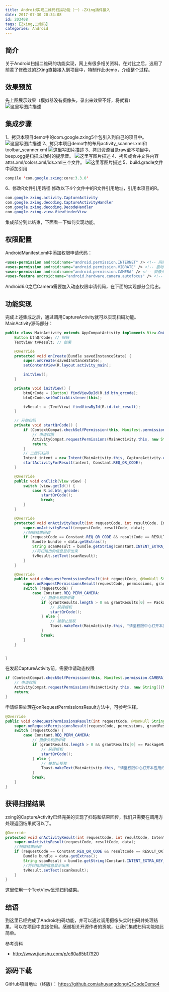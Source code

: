 ```yaml
---
title: Android实现二维码扫描功能（一）-ZXing插件接入
date: 2017-07-30 20:34:08
id: 203408
tags: [Zxing,二维码]
categories: Android
---
```

简介
--

关于Android扫描二维码的功能实现，网上有很多相关资料。在对比之后，选用了前辈了修改过的ZXing直接接入到项目中，特制作此demo，介绍整个过程。

效果预览
----

先上图展示效果（模拟器没有摄像头，录出来效果不好，将就看）
![这里写图片描述](https://img-blog.csdn.net/20170730200637098?watermark/2/text/aHR0cDovL2Jsb2cuY3Nkbi5uZXQvYWh1eWFuZ2Rvbmc=/font/5a6L5L2T/fontsize/400/fill/I0JBQkFCMA==/dissolve/70/gravity/SouthEast)

集成步骤
----
1、拷贝本项目demo中的com.google.zxing5个包引入到自己的项目中。
![这里写图片描述](https://img-blog.csdn.net/20170730201552696?watermark/2/text/aHR0cDovL2Jsb2cuY3Nkbi5uZXQvYWh1eWFuZ2Rvbmc=/font/5a6L5L2T/fontsize/400/fill/I0JBQkFCMA==/dissolve/70/gravity/SouthEast)
2、拷贝本项目demo中的布局activity_scanner.xml和toolbar_scanner.xml
![这里写图片描述](https://img-blog.csdn.net/20170730201721511?watermark/2/text/aHR0cDovL2Jsb2cuY3Nkbi5uZXQvYWh1eWFuZ2Rvbmc=/font/5a6L5L2T/fontsize/400/fill/I0JBQkFCMA==/dissolve/70/gravity/SouthEast)
3、拷贝资源目录raw至本项目中，beep.ogg是扫描成功时的提示音。
![这里写图片描述](https://img-blog.csdn.net/20170730201816363?watermark/2/text/aHR0cDovL2Jsb2cuY3Nkbi5uZXQvYWh1eWFuZ2Rvbmc=/font/5a6L5L2T/fontsize/400/fill/I0JBQkFCMA==/dissolve/70/gravity/SouthEast)
4、拷贝或合并文件内容attrs.xml/colors.xml/ids.xml三个文件。
![这里写图片描述](https://img-blog.csdn.net/20170730201904011?watermark/2/text/aHR0cDovL2Jsb2cuY3Nkbi5uZXQvYWh1eWFuZ2Rvbmc=/font/5a6L5L2T/fontsize/400/fill/I0JBQkFCMA==/dissolve/70/gravity/SouthEast)
5、build.gradle文件中添加引用

``` java
compile 'com.google.zxing:core:3.3.0'
```
6、修改R文件引用路径
修改以下4个文件中的R文件引用地址，引用本项目的R。
``` java
com.google.zxing.activity.CaptureActivity
com.google.zxing.decoding.CaptureActivityHandler
com.google.zxing.decoding.DecodeHandler
com.google.zxing.view.ViewfinderView
```
集成部分到此结束，下面看一下如何实现功能。

权限配置
----
AndroidManifest.xml中添加权限申请代码：

``` xml
<uses-permission android:name="android.permission.INTERNET" /> <!-- 网络权限 -->
<uses-permission android:name="android.permission.VIBRATE" /> <!-- 震动权限 -->
<uses-permission android:name="android.permission.CAMERA" /> <!-- 摄像头权限 -->
<uses-feature android:name="android.hardware.camera.autofocus" /> <!-- 自动聚焦权限 -->
```
Android6.0之后Camera需要加入动态权限申请代码，在下面的实现部分会给出。

功能实现
----
完成上述集成之后，通过调用CaptureActivity就可以实现扫码功能。
MainActivity源码部分：

``` java
public class MainActivity extends AppCompatActivity implements View.OnClickListener {
    Button btnQrCode; // 扫码
    TextView tvResult; // 结果

    @Override
    protected void onCreate(Bundle savedInstanceState) {
        super.onCreate(savedInstanceState);
        setContentView(R.layout.activity_main);

        initView();
    }

    private void initView() {
        btnQrCode = (Button) findViewById(R.id.btn_qrcode);
        btnQrCode.setOnClickListener(this);

        tvResult = (TextView) findViewById(R.id.txt_result);
    }

    // 开始扫码
    private void startQrCode() {
        if (ContextCompat.checkSelfPermission(this, Manifest.permission.CAMERA) != PackageManager.PERMISSION_GRANTED) {
            // 申请权限
            ActivityCompat.requestPermissions(MainActivity.this, new String[]{Manifest.permission.CAMERA}, Constant.REQ_PERM_CAMERA);
            return;
        }
        // 二维码扫码
        Intent intent = new Intent(MainActivity.this, CaptureActivity.class);
        startActivityForResult(intent, Constant.REQ_QR_CODE);
    }

    @Override
    public void onClick(View view) {
        switch (view.getId()) {
            case R.id.btn_qrcode:
                startQrCode();
                break;
        }
    }

    @Override
    protected void onActivityResult(int requestCode, int resultCode, Intent data) {
        super.onActivityResult(requestCode, resultCode, data);
        //扫描结果回调
        if (requestCode == Constant.REQ_QR_CODE && resultCode == RESULT_OK) {
            Bundle bundle = data.getExtras();
            String scanResult = bundle.getString(Constant.INTENT_EXTRA_KEY_QR_SCAN);
            //将扫描出的信息显示出来
            tvResult.setText(scanResult);
        }
    }

    @Override
    public void onRequestPermissionsResult(int requestCode, @NonNull String[] permissions, @NonNull int[] grantResults) {
        super.onRequestPermissionsResult(requestCode, permissions, grantResults);
        switch (requestCode) {
            case Constant.REQ_PERM_CAMERA:
                // 摄像头权限申请
                if (grantResults.length > 0 && grantResults[0] == PackageManager.PERMISSION_GRANTED) {
                    // 获得授权
                    startQrCode();
                } else {
                    // 被禁止授权
                    Toast.makeText(MainActivity.this, "请至权限中心打开本应用的相机访问权限", Toast.LENGTH_LONG).show();
                }
                break;
        }
    }


}
```

在发起CaptureActivity前，需要申请动态权限

``` java
if (ContextCompat.checkSelfPermission(this, Manifest.permission.CAMERA) != PackageManager.PERMISSION_GRANTED) {
    // 申请权限
    ActivityCompat.requestPermissions(MainActivity.this, new String[]{Manifest.permission.CAMERA}, Constant.REQ_PERM_CAMERA);
    return;
}
```
申请结果处理在onRequestPermissionsResult方法中，可参考注释。

``` java
@Override
public void onRequestPermissionsResult(int requestCode, @NonNull String[] permissions, @NonNull int[] grantResults) {
    super.onRequestPermissionsResult(requestCode, permissions, grantResults);
    switch (requestCode) {
        case Constant.REQ_PERM_CAMERA:
            // 摄像头权限申请
            if (grantResults.length > 0 && grantResults[0] == PackageManager.PERMISSION_GRANTED) {
                // 获得授权
                startQrCode();
            } else {
                // 被禁止授权
                Toast.makeText(MainActivity.this, "请至权限中心打开本应用的相机访问权限", Toast.LENGTH_LONG).show();
            }
            break;
    }
}
```
## 获得扫描结果 ##
zxing的CaptureActivity已经完美的实现了扫码和结果回传，我们只需要在调用方处理返回结果就可以了。

``` java
@Override
protected void onActivityResult(int requestCode, int resultCode, Intent data) {
    super.onActivityResult(requestCode, resultCode, data);
    //扫描结果回调
    if (requestCode == Constant.REQ_QR_CODE && resultCode == RESULT_OK) {
        Bundle bundle = data.getExtras();
        String scanResult = bundle.getString(Constant.INTENT_EXTRA_KEY_QR_SCAN);
        //将扫描出的信息显示出来
        tvResult.setText(scanResult);
    }
}
```
这里使用一个TextView呈现扫码结果。

结语
--
到这里已经完成了Android扫码功能，并可以通过调用摄像头实时扫码并处理结果，可以在项目中直接使用。感谢相关开源作者的贡献，让我们集成扫码功能如此简单。

参考资料

 - http://www.jianshu.com/p/e80a85b17920

源码下载
-----

GitHub项目地址（终版）：
https://github.com/ahuyangdong/QrCodeDemo4